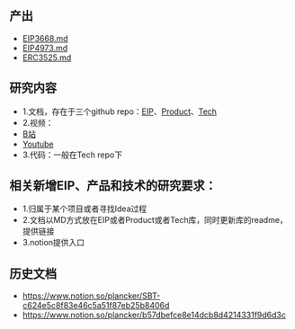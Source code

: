 
## 产出
+ [EIP3668.md](EIP3668.md)
+ [EIP4973.md](EIP4973.md)
+ [ERC3525.md](ERC3525.md)

## 研究内容
+ 1.文档，存在于三个github repo：[EIP](https://github.com/PlanckerLabs/EIP-Research)、[Product](https://github.com/PlanckerLabs/Product-Research)、[Tech](https://github.com/PlanckerLabs/Tech-Research)
+ 2.视频：
+ [B站](https://space.bilibili.com/1729402830)
+ [Youtube](https://www.youtube.com/channel/UCatIOSch3OIVifZuK9jO7cg)
+ 3.代码：一般在Tech repo下

## 相关新增EIP、产品和技术的研究要求：
+ 1.归属于某个项目或者寻找Idea过程
+ 2.文档以MD方式放在EIP或者Product或者Tech库，同时更新库的readme，提供链接
+ 3.notion提供入口

## 历史文档
+ https://www.notion.so/plancker/SBT-c624e5c8f83e46c5a51f87eb25b8406d
+ https://www.notion.so/plancker/b57dbefce8e14dcb8d4214331f9d6d3c
